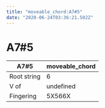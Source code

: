 ```yaml
---
title: "moveable_chord:A7#5"
date: "2020-06-24T03:36:21.502Z"
---
```


# A7#5
A7#5 | moveable_chord
--- | ---
Root string | 6
V of | undefined
Fingering | 5X566X
